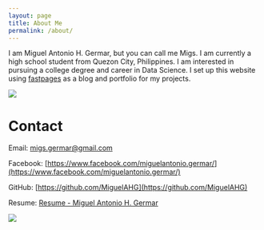 ```yaml
---
layout: page
title: About Me
permalink: /about/
---
```


I am Miguel Antonio H. Germar, but you can call me Migs. I am currently a high school student from Quezon City, Philippines. I am interested in pursuing a college degree and career in Data Science. I set up this website using [fastpages](https://github.com/fastai/fastpages) as a blog and portfolio for my projects.

![](https://miguelahg.github.io/mahg-data-science/images/migs-germar.png)

# Contact

Email: migs.germar@gmail.com

Facebook: [https://www.facebook.com/miguelantonio.germar/](https://www.facebook.com/miguelantonio.germar/)

GitHub: [https://github.com/MiguelAHG](https://github.com/MiguelAHG)

Resume: [Resume - Miguel Antonio H. Germar](https://docs.google.com/document/d/e/2PACX-1vRCeFkbZ-tVoSm78rvn-jXAdSHZRfca4Piwfly-hmib-KX9Z0l7S0LKF0Hkuy5thncu-rHgOFkoRWFw/pub)

![](https://miguelahg.github.io/mahg-data-science/images/logo.png)